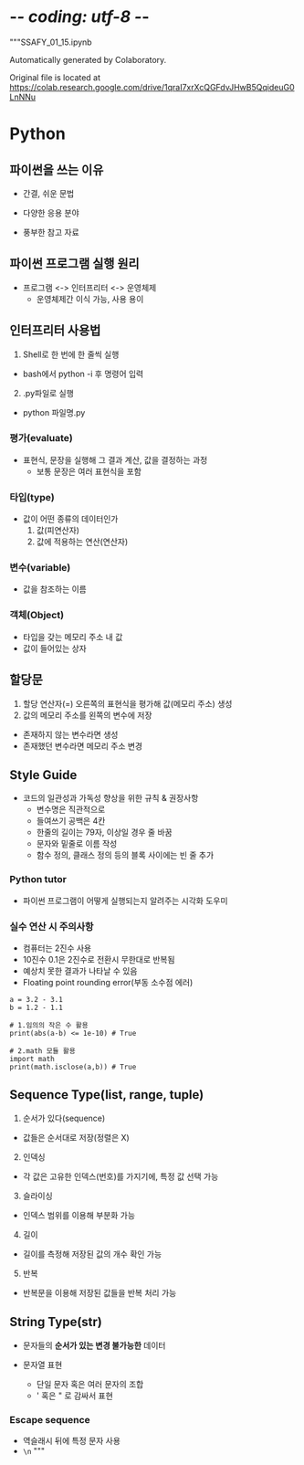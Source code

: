 # -*- coding: utf-8 -*-
"""SSAFY_01_15.ipynb

Automatically generated by Colaboratory.

Original file is located at
    https://colab.research.google.com/drive/1qraI7xrXcQGFdvJHwB5QqideuG0LnNNu

# Python

## 파이썬을 쓰는 이유

* 간결, 쉬운 문법

* 다양한 응용 분야

* 풍부한 참고 자료

## 파이썬 프로그램 실행 원리

* 프로그램 <-> 인터프리터 <-> 운영체제
  * 운영체제간 이식 가능, 사용 용이

## 인터프리터 사용법

1. Shell로 한 번에 한 줄씩 실행
  * bash에서 python -i 후 명령어 입력

2. .py파일로 실행
  * python 파일명.py

### 평가(evaluate)

* 표현식, 문장을 실행해 그 결과 계산, 값을 결정하는 과정
  * 보통 문장은 여러 표현식을 포함

### 타입(type)

* 값이 어떤 종류의 데이터인가
  1. 값(피연산자)
  2. 값에 적용하는 연산(연산자)

### 변수(variable)

* 값을 참조하는 이름

### 객체(Object)

* 타입을 갖는 메모리 주소 내 값
* 값이 들어있는 상자

## 할당문

1. 할당 연산자(=) 오른쪽의 표현식을 평가해 값(메모리 주소) 생성
2. 값의 메모리 주소를 왼쪽의 변수에 저장
  * 존재하지 않는 변수라면 생성
  * 존재했던 변수라면 메모리 주소 변경


## Style Guide

* 코드의 일관성과 가독성 향상을 위한 규칙 & 권장사항
  * 변수명은 직관적으로
  * 들여쓰기 공백은 4칸
  * 한줄의 길이는 79자, 이상일 경우 줄 바꿈
  * 문자와 밑줄로 이름 작성
  * 함수 정의, 클래스 정의 등의 블록 사이에는 빈 줄 추가


### Python tutor

* 파이썬 프로그램이 어떻게 실행되는지 알려주는 시각화 도우미

### 실수 연산 시 주의사항

* 컴퓨터는 2진수 사용
* 10진수 0.1은 2진수로 전환시 무한대로 반복됨
* 예상치 못한 결과가 나타날 수 있음
* Floating point rounding error(부동 소수점 에러)

```
a = 3.2 - 3.1
b = 1.2 - 1.1

# 1.임의의 작은 수 활용
print(abs(a-b) <= 1e-10) # True

# 2.math 모듈 활용
import math
print(math.isclose(a,b)) # True
```

## Sequence Type(list, range, tuple)

1. 순서가 있다(sequence)
  * 값들은 순서대로 저장(정렬은 X)
2. 인덱싱
  * 각 값은 고유한 인덱스(번호)를 가지기에, 특정 값 선택 가능
3. 슬라이싱
  * 인덱스 범위를 이용해 부분화 가능
4. 길이
  * 길이를 측정해 저장된 값의 개수 확인 가능
5. 반복
  * 반복문을 이용해 저장된 값들을 반복 처리 가능

## String Type(str)

* 문자들의 **순서가 있는 변경 불가능한** 데이터

* 문자열 표현
  * 단일 문자 혹은 여러 문자의 조합
  * ' 혹은 " 로 감싸서 표현

### Escape sequence
* 역슬래시 뒤에 특정 문자 사용
* `\n`
"""